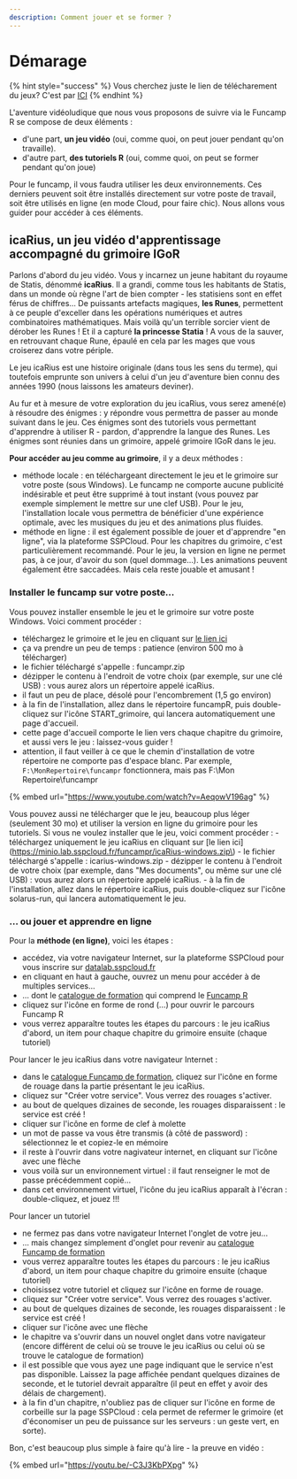 ```yaml
---
description: Comment jouer et se former ?
---
```


# Démarage

{% hint style="success" %}
Vous cherchez juste le lien de télécharement du jeux? C'est par [ICI](https://minio.lab.sspcloud.fr/funcampr/funcampr.zip)
{% endhint %}

L'aventure vidéoludique que nous vous proposons de suivre via le Funcamp R se compose de deux éléments :

* d'une part, **un jeu vidéo** \(oui, comme quoi, on peut jouer pendant qu'on travaille\).
* d'autre part, **des tutoriels R** \(oui, comme quoi, on peut se former pendant qu'on joue\)

Pour le funcamp, il vous faudra utiliser les deux environnements. Ces derniers peuvent soit être installés directement sur votre poste de travail, soit être utilisés en ligne \(en mode Cloud, pour faire chic\). Nous allons vous guider pour accéder à ces éléments.

## icaRius, un jeu vidéo d'apprentissage accompagné du grimoire IGoR

Parlons d'abord du jeu vidéo. Vous y incarnez un jeune habitant du royaume de Statis, dénommé **icaRius**. Il a grandi, comme tous les habitants de Statis, dans un monde où règne l'art de bien compter - les statisiens sont en effet férus de chiffres... De puissants artefacts magiques, **les Runes**, permettent à ce peuple d'exceller dans les opérations numériques et autres combinatoires mathématiques. Mais voilà qu'un terrible sorcier vient de dérober les Runes ! Et il a capturé **la princesse Statia** ! A vous de la sauver, en retrouvant chaque Rune, épaulé en cela par les mages que vous croiserez dans votre périple.

Le jeu icaRius est une histoire originale \(dans tous les sens du terme\), qui toutefois emprunte son univers à celui d'un jeu d'aventure bien connu des années 1990 \(nous laissons les amateurs deviner\).

Au fur et à mesure de votre exploration du jeu icaRius, vous serez amené\(e\) à résoudre des énigmes : y répondre vous permettra de passer au monde suivant dans le jeu. Ces énigmes sont des tutoriels vous permettant d'apprendre à utiliser R - pardon, d'apprendre la langue des Runes. Les énigmes sont réunies dans un grimoire, appelé grimoire IGoR dans le jeu.

**Pour accéder au jeu comme au grimoire**, il y a deux méthodes :

* méthode locale : en téléchargeant directement le jeu et le grimoire sur votre poste \(sous Windows\). Le funcamp ne comporte aucune publicité indésirable et peut être supprimé à tout instant \(vous pouvez par exemple simplement le mettre sur une clef USB\). Pour le jeu, l'installation locale vous permettra de bénéficier d'une expérience optimale, avec les musiques du jeu et des animations plus fluides.
* méthode en ligne : il est également possible de jouer et d'apprendre "en ligne", via la plateforme SSPCloud. Pour les chapitres du grimoire, c'est particulièrement recommandé. Pour le jeu, la version en ligne ne permet pas, à ce jour, d'avoir du son \(quel dommage...\). Les animations peuvent également être saccadées. Mais cela reste jouable et amusant !

### Installer le funcamp sur votre poste...

Vous pouvez installer ensemble le jeu et le grimoire sur votre poste Windows. Voici comment procéder :

* téléchargez le grimoire et le jeu en cliquant sur [le lien ici](https://minio.lab.sspcloud.fr/funcampr/funcampr.zip)
* ça va prendre un peu de temps : patience \(environ 500 mo à télécharger\)
* le fichier téléchargé s'appelle : funcampr.zip  
* dézipper le contenu à l'endroit de votre choix \(par exemple, sur une clé USB\) : vous aurez alors un répertoire appelé icaRius.
* il faut un peu de place, désolé pour l'encombrement \(1,5 go environ\)
* à la fin de l'installation, allez dans le répertoire funcampR, puis double-cliquez sur l'icône START\_grimoire, qui lancera automatiquement une page d'accueil.
* cette page d'accueil comporte le lien vers chaque chapitre du grimoire, et aussi vers le jeu : laissez-vous guider !
* attention, il faut veiller à ce que le chemin d'installation de votre répertoire ne comporte pas d'espace blanc. Par exemple, `F:\MonRepertoire\funcampr`  fonctionnera, mais pas F:\Mon Repertoire\funcampr

{% embed url="https://www.youtube.com/watch?v=AeqowV196ag" %}



Vous pouvez aussi ne télécharger que le jeu, beaucoup plus léger \(seulement 30 mo\) et utiliser la version en ligne du grimoire pour les tutoriels. Si vous ne voulez installer que le jeu, voici comment procéder : - téléchargez uniquement le jeu icaRius en cliquant sur \[le lien ici\]\(https://minio.lab.sspcloud.fr/funcampr/icaRius-windows.zip\) - le fichier téléchargé s'appelle : icarius-windows.zip - dézipper le contenu à l'endroit de votre choix \(par exemple, dans "Mes documents", ou même sur une clé USB\) : vous aurez alors un répertoire appelé icaRius. - à la fin de l'installation, allez dans le répertoire icaRius, puis double-cliquez sur l'icône solarus-run, qui lancera automatiquement le jeu.

### ... ou jouer et apprendre en ligne

Pour la **méthode \(en ligne\)**, voici les étapes :

* accédez, via votre navigateur Internet, sur la plateforme SSPCloud pour vous inscrire sur [datalab.sspcloud.fr](https://datalab.sspcloud.fr)
* en cliquant en haut à gauche, ouvrez un menu pour accéder à de multiples services...
* ... dont le [catalogue de formation](https://datalab.sspcloud.fr/trainings) qui comprend le [Funcamp R](https://datalab.sspcloud.fr/trainings/FuncampR)
* cliquez sur l'icône en forme de rond \(...\) pour ouvrir le parcours Funcamp R
* vous verrez apparaître toutes les étapes du parcours : le jeu icaRius d'abord, un item pour chaque chapitre du grimoire ensuite \(chaque tutoriel\)

Pour lancer le jeu icaRius dans votre navigateur Internet :

* dans le [catalogue Funcamp de formation](https://datalab.sspcloud.fr/trainings/FuncampR), cliquez sur l'icône en forme de rouage dans la partie présentant le jeu icaRius.
* cliquez sur "Créer votre service". Vous verrez des rouages s'activer.
* au bout de quelques dizaines de seconde, les rouages disparaissent : le service est créé !
* cliquer sur l'icône en forme de clef à molette
* un mot de passe va vous être transmis \(à côté de password\) : sélectionnez le et copiez-le en mémoire
* il reste à l'ouvrir dans votre nagivateur internet, en cliquant sur l'icône avec une flèche
* vous voilà sur un environnement virtuel : il faut renseigner le mot de passe précédemment copié...
* dans cet environnement virtuel, l'icône du jeu icaRius apparaît à l'écran : double-cliquez, et jouez !!!

Pour lancer un tutoriel

* ne fermez pas dans votre navigateur Internet l'onglet de votre jeu...
* ... mais changez simplement d'onglet pour revenir au [catalogue Funcamp de formation](https://datalab.sspcloud.fr/trainings/FuncampR)
* vous verrez apparaître toutes les étapes du parcours : le jeu icaRius d'abord, un item pour chaque chapitre du grimoire ensuite \(chaque tutoriel\)
* choisissez votre tutoriel et cliquez sur l'icône en forme de rouage.
* cliquez sur "Créer votre service". Vous verrez des rouages s'activer.
* au bout de quelques dizaines de seconde, les rouages disparaissent : le service est créé !
* cliquer sur l'icône avec une flèche
* le chapitre va s'ouvrir dans un nouvel onglet dans votre navigateur \(encore différent de celui où se trouve le jeu icaRius ou celui où se trouve le catalogue de formation\)
* il est possible que vous ayez une page indiquant que le service n'est pas disponible. Laissez la page affichée pendant quelques dizaines de seconde, et le tutoriel devrait apparaître \(il peut en effet y avoir des délais de chargement\).
* à la fin d'un chapitre, n'oubliez pas de cliquer sur l'icône en forme de corbeille sur la page SSPCloud : cela permet de refermer le grimoire \(et d'économiser un peu de puissance sur les serveurs : un geste vert, en sorte\).

Bon, c'est beaucoup plus simple à faire qu'à lire - la preuve en vidéo :

{% embed url="https://youtu.be/-C3J3KbPXpg" %}



